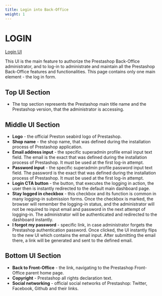 ```yaml
---
title: Login into Back-Office
weight: 1
---
```

# LOGIN

[Login UI](static/login.png)

This UI is the main feature to authorize the Prestashop Back-Office administrator, and to log-in to administrate and maintain all the Prestashop Back-Office  features and functionalities. This page contains only one main element - the log in form.

## Top UI Section

- The top section represents the Prestashop main title name and the Prestashop version, that the administrator is accessing.

## Middle UI Section

- **Logo** - the official Preston seabird logo of Prestashop.
- **Shop name** - the shop name, that was defined during the installation process of Prestashop application.
- **Email address input** - the specific superadmin profile email input text field. The email is the exact that was defined during the installation process of Prestashop. It must be used at the first log-in attempt. 
- **Password input** - the specific superadmin profile password input text field. The password is the exact that was defined during the installation process of Prestashop. It must be used at the first log-in attempt. 
- **Login CTA button** - the button, that executes the logging in action, the user then is instantly redirected to the default main dashboard page.
- **Stay logged in checkbox** - this checkbox and its function is common in many logging-in submission forms. Once the checkbox is marked, the browser will remember the logging-in status, and the administrator will not be required to input email and password in the next attempt of logging-in. The administrator will be authenticated and redirected to the dashboard instantly.
- **I forgot my password** - specific link, in case administrator forgets the Prestashop authentication password. Once clicked, the UI instantly flips to the new UI which contains the email input. After submitting the email there, a link will be generated and sent to the defined email.

## Bottom UI Section

- **Back to Front-Office** - the link, navigating to the Prestashop Front-Office parent home page.
- **Copyright** - Prestashop all rights declaration text.
- **Social networking** - official social networks of Prestashop: Twitter, Facebook, Github and their links.
